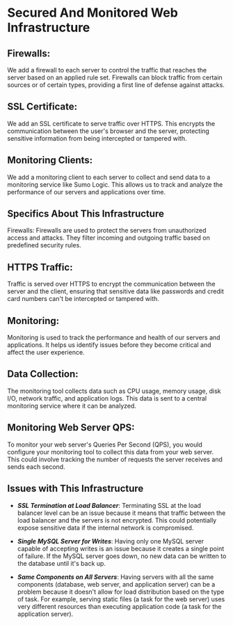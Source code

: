 # Secured And Monitored Web Infrastructure

## Firewalls:
We add a firewall to each server to control the traffic that reaches the server based on an applied rule set. Firewalls can block traffic from certain sources or of certain types, providing a first line of defense against attacks.

## SSL Certificate:
We add an SSL certificate to serve traffic over HTTPS. This encrypts the communication between the user's browser and the server, protecting sensitive information from being intercepted or tampered with.

## Monitoring Clients:
We add a monitoring client to each server to collect and send data to a monitoring service like Sumo Logic. This allows us to track and analyze the performance of our servers and applications over time.

## Specifics About This Infrastructure
Firewalls: Firewalls are used to protect the servers from unauthorized access and attacks. They filter incoming and outgoing traffic based on predefined security rules.

## HTTPS Traffic:
Traffic is served over HTTPS to encrypt the communication between the server and the client, ensuring that sensitive data like passwords and credit card numbers can't be intercepted or tampered with.

## Monitoring:
Monitoring is used to track the performance and health of our servers and applications. It helps us identify issues before they become critical and affect the user experience.

## Data Collection:
The monitoring tool collects data such as CPU usage, memory usage, disk I/O, network traffic, and application logs. This data is sent to a central monitoring service where it can be analyzed.

## Monitoring Web Server QPS:
To monitor your web server's Queries Per Second (QPS), you would configure your monitoring tool to collect this data from your web server. This could involve tracking the number of requests the server receives and sends each second.

## Issues with This Infrastructure
- ***SSL Termination at Load Balancer***: Terminating SSL at the load balancer level can be an issue because it means that traffic between the load balancer and the servers is not encrypted. This could potentially expose sensitive data if the internal network is compromised.

- ***Single MySQL Server for Writes***: Having only one MySQL server capable of accepting writes is an issue because it creates a single point of failure. If the MySQL server goes down, no new data can be written to the database until it's back up.

- ***Same Components on All Servers***: Having servers with all the same components (database, web server, and application server) can be a problem because it doesn't allow for load distribution based on the type of task. For example, serving static files (a task for the web server) uses very different resources than executing application code (a task for the application server).